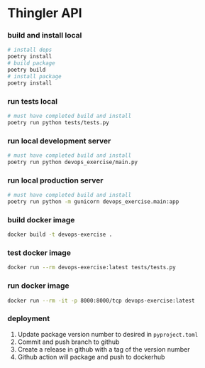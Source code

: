 # Thingler API

### build and install local
```bash
# install deps
poetry install
# build package
poetry build
# install package
poetry install
```

### run tests local
```bash
# must have completed build and install
poetry run python tests/tests.py
```

### run local development server
```bash
# must have completed build and install
poetry run python devops_exercise/main.py
```

### run local production server
```bash
# must have completed build and install
poetry run python -m gunicorn devops_exercise.main:app
```

### build docker image
```bash
docker build -t devops-exercise .
```

### test docker image
```bash
docker run --rm devops-exercise:latest tests/tests.py
```

### run docker image
```bash
docker run --rm -it -p 8000:8000/tcp devops-exercise:latest
```

### deployment
  1. Update package version number to desired in ```pyproject.toml```
  2. Commit and push branch to github
  3. Create a release in github with a tag of the version number
  4. Github action will package and push to dockerhub